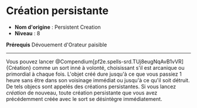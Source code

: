 # Création persistante

 * **Nom d'origine** : Persistent Creation
 * **Niveau** : 8


<p><span id="ctl00_MainContent_DetailedOutput"><strong>Prérequis</strong> Dévouement d'Orateur paisible<br></span></p>
<hr>
<p>Vous pouvez lancer @Compendium[pf2e.spells-srd.TUj8eugNqAvB1vVR]{Création} comme un sort inné à volonté, choisissant s'il est arcanique ou primordial à chaque fois. L'objet créé dure jusqu'à ce que vous passiez 1 heure sans être dans son voisinage immédiat ou jusqu'à ce qu'il soit détruit. De tels objecs sont appelés des créations persistantes. Si vous lancez <em>création</em> de nouveau, toute création persistante que vous avez précédemment créée avec le sort se désintègre immédiatement.&nbsp;</p>